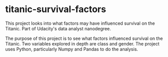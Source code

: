 # titanic-survival-factors
This project looks into what factors may have influenced survival on the Titanic. Part of Udacity's data analyst nanodegree.

The purpose of this project is to see what factors influenced survival on the Titanic. Two variables explored in depth are 
class and gender. The project uses Python, particularly Numpy and Pandas to do the analysis. 
